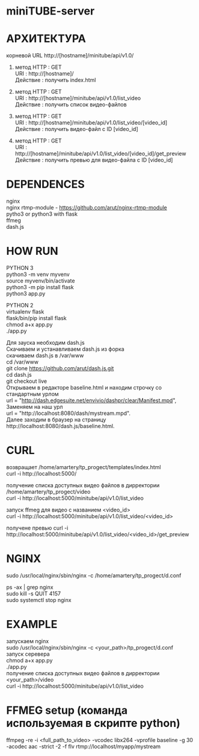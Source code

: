 # miniTUBE-server
# АРХИТЕКТУРА
корневой URL
http://[hostname]/minitube/api/v1.0/

1) метод HTTP : GET  
URI : http://[hostname]/  
Действие : получить index.html  

2) метод HTTP : GET  
URI : http://[hostname]/minitube/api/v1.0/list_video  
Действие : получить список видео-файлов  

3) метод HTTP : GET  
URI : http://[hostname]/minitube/api/v1.0/list_video/[video_id]  
Действие : получить видео-файл c ID [video_id]  

4) метод HTTP : GET  
URI : http://[hostname]/minitube/api/v1.0/list_video/[video_id]/get_preview  
Действие : получить превью для видео-файла c ID [video_id]  

# DEPENDENCES
nginx  
nginx rtmp-module - https://github.com/arut/nginx-rtmp-module  
pytho3 or python3 with flask  
ffmeg  
dash.js  

# HOW RUN

PYTHON 3  
python3 -m venv myvenv  
source myvenv/bin/activate  
python3 -m  pip install flask  
python3 app.py  

PYTHON 2  
virtualenv flask  
flask/bin/pip install flask  
chmod a+x app.py  
./app.py  


Для зауска необходим dash.js  
Скачиваем и устанавливаем dash.js из форка  
скачиваем dash.js в /var/www  
cd /var/www  
git clone https://github.com/arut/dash.js.git  
cd dash.js  
git checkout live  
Открываем в редакторе baseline.html и находим строчку со стандартным урлом  
url = "http://dash.edgesuite.net/envivio/dashpr/clear/Manifest.mpd",  
Заменяем на наш урл  
url = "http://localhost:8080/dash/mystream.mpd".  
Далее заходим в браузер на страницу http://localhost:8080/dash.js/baseline.html.  



# CURL
возвращает /home/amartery/tp_progect/templates/index.html  
curl -i http://localhost:5000/  

получение списка доступных видео файлов в дирректории /home/amartery/tp_progect/video  
curl -i http://localhost:5000/minitube/api/v1.0/list_video  

запуск ffmeg для видео с названием <video_id>  
curl -i http://localhost:5000/minitube/api/v1.0/list_video/<video_id>  

получене превью
curl -i http://localhost:5000/minitube/api/v1.0/list_video/<video_id>/get_preview


# NGINX
sudo /usr/local/nginx/sbin/nginx -c /home/amartery/tp_progect/d.conf  

ps -ax | grep nginx  
sudo kill -s QUIT 4157  
sudo systemctl stop nginx  


# EXAMPLE
запускаем nginx  
sudo /usr/local/nginx/sbin/nginx -c <your_path>/tp_progect/d.conf  
запуск серевера  
chmod a+x app.py  
./app.py  
получение списка доступных видео файлов в дирректории   <your_path>/video  
curl -i http://localhost:5000/minitube/api/v1.0/list_video  

# FFMEG setup (команда используемая в скрипте python)
ffmpeg -re -i <full_path_to_video> -vcodec libx264 -vprofile baseline -g 30 -acodec aac -strict -2 -f flv rtmp://localhost/myapp/mystream
